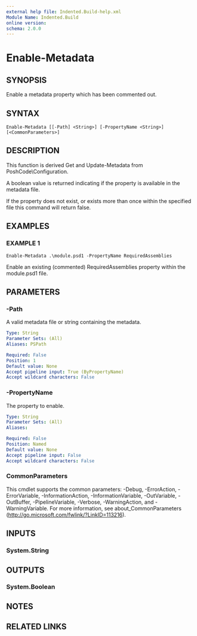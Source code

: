 ```yaml
---
external help file: Indented.Build-help.xml
Module Name: Indented.Build
online version:
schema: 2.0.0
---
```


# Enable-Metadata

## SYNOPSIS
Enable a metadata property which has been commented out.

## SYNTAX

```
Enable-Metadata [[-Path] <String>] [-PropertyName <String>] [<CommonParameters>]
```

## DESCRIPTION
This function is derived Get and Update-Metadata from PoshCode\Configuration.

A boolean value is returned indicating if the property is available in the metadata file.

If the property does not exist, or exists more than once within the specified file this command will return false.

## EXAMPLES

### EXAMPLE 1
```
Enable-Metadata .\module.psd1 -PropertyName RequiredAssemblies
```

Enable an existing (commented) RequiredAssemblies property within the module.psd1 file.

## PARAMETERS

### -Path
A valid metadata file or string containing the metadata.

```yaml
Type: String
Parameter Sets: (All)
Aliases: PSPath

Required: False
Position: 1
Default value: None
Accept pipeline input: True (ByPropertyName)
Accept wildcard characters: False
```

### -PropertyName
The property to enable.

```yaml
Type: String
Parameter Sets: (All)
Aliases:

Required: False
Position: Named
Default value: None
Accept pipeline input: False
Accept wildcard characters: False
```

### CommonParameters
This cmdlet supports the common parameters: -Debug, -ErrorAction, -ErrorVariable, -InformationAction, -InformationVariable, -OutVariable, -OutBuffer, -PipelineVariable, -Verbose, -WarningAction, and -WarningVariable.
For more information, see about_CommonParameters (http://go.microsoft.com/fwlink/?LinkID=113216).

## INPUTS

### System.String
## OUTPUTS

### System.Boolean
## NOTES

## RELATED LINKS
